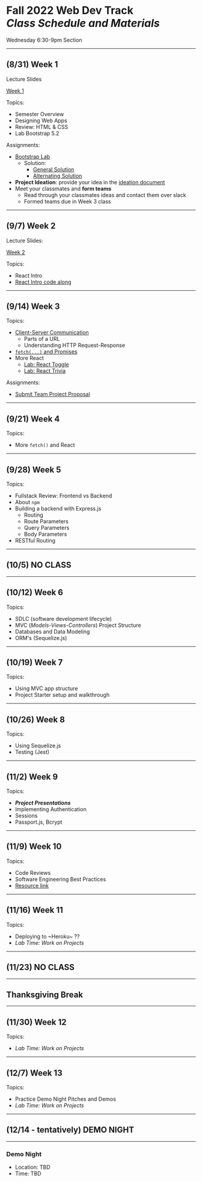 
# Fall 2022 Web Dev Track <br />_Class Schedule and Materials_

Wednesday 6:30-9pm Section


___
## (8/31) Week 1

Lecture Slides 

[Week 1](https://docs.google.com/presentation/d/1x3ZgpUU78Szlv2MYEurGWT2MGifaogVynjpbzqjBofg/edit#slide=id.p)

Topics:
- Semester Overview
- Designing Web Apps
- Review: HTML & CSS
- Lab Bootstrap 5.2

Assignments:
- [Bootstrap Lab](https://github.com/CUNYTechPrep/lab-bootstrap-5.2)
    + Solution:
        + [General Solution](https://cunytechprep.github.io/lab-bootstrap-5-solution/)
        + [Alternating Solution](https://cunytechprep.github.io/lab-bootstrap-5-solution/alternating.html)
- **Project Ideation**: provide your idea in the [ideation document](https://docs.google.com/presentation/d/1E_I4xPxnGqlbCTZ0cBjCIN17-b2P7xjHbCG6_R1C4Js/edit#slide=id.gfe736c9b1a_0_136)
- Meet your classmates and **form teams**
    + Read through your classmates ideas and contact them over slack
    + Formed teams due in Week 3 class
___


## (9/7) Week 2

Lecture Slides:

[Week 2](https://docs.google.com/presentation/d/1hEk66SvgwV1oshPLHaDd5tstXcctox7v3hot399Qwa8/edit#slide=id.g4785ebae2a_0_77)

Topics:
- React Intro
- [React Intro code along](https://gist.github.com/medgardo/45d976f31c86bdc9928908bf46ca5393)
___


## (9/14) Week 3

Topics:

- [Client-Server Communication](https://docs.google.com/presentation/d/1hJgCCh3UiygFQ6q8_G7_KCn332rGuo6VPHlM49JM4Ao/edit#slide=id.p)
    + Parts of a URL
    + Understanding HTTP Request-Response
- [`fetch(...)` and Promises](https://docs.google.com/presentation/d/1ctGUH2sYpqDjo268t_nL0A3u1t6tzAqwk-mw5WIxwnM/edit#slide=id.p)
- More React
    + [Lab: React Toggle](https://github.com/CUNYTechPrep/lab-react-toggle)
    + [Lab: React Trivia](https://github.com/CUNYTechPrep/lab-react-trivia)

Assignments:
- [Submit Team Project Proposal](https://github.com/CUNYTechPrep/2022-fall-web-dev/blob/main/materials/team-project-proposal.md)
___


## (9/21) Week 4

Topics:
- More `fetch()` and React
___


## (9/28) Week 5

Topics:
- Fullstack Review: Frontend vs Backend
- About `npm`
- Building a backend with Express.js
    + Routing
    + Route Parameters
    + Query Parameters
    + Body Parameters
- RESTful Routing
___


## (10/5) NO CLASS
___


## (10/12) Week 6

Topics:
- SDLC (software development lifecycle)
- MVC (_Models-Views-Controllers_) Project Structure
- Databases and Data Modeling
- ORM's (Sequelize.js)
___


## (10/19) Week 7

Topics:
- Using MVC app structure
- Project Starter setup and walkthrough
___


## (10/26) Week 8

Topics:
- Using Sequelize.js
- Testing (Jest)
___


## (11/2) Week 9

Topics:
- **_Project Presentations_**
- Implementing Authentication
- Sessions
- Passport.js, Bcrypt
___


## (11/9) Week 10

Topics:
- Code Reviews
- Software Engineering Best Practices
- [Resource link](http://web.mit.edu/6.005/www/fa16/classes/04-code-review/)
___


## (11/16) Week 11

Topics:
- Deploying to ~Heroku~ ??
- _Lab Time: Work on Projects_
___


## (11/23) NO CLASS
___


## Thanksgiving Break
___


## (11/30) Week 12

Topics:
- _Lab Time: Work on Projects_
___


## (12/7) Week 13
Topics:
- Practice Demo Night Pitches and Demos
- _Lab Time: Work on Projects_
___


## (12/14 - tentatively) DEMO NIGHT
___


### Demo Night
- Location: TBD
- Time: TBD
